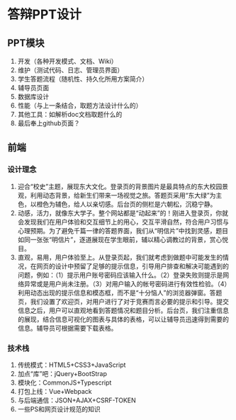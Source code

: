 # 答辩PPT设计

## PPT模块

1. 开发（各种开发模式、文档、Wiki）
2. 维护（测试代码、日志、管理员界面）
3. 学生答题流程（随机性、持久化所用方案简介）
4. 辅导员页面
5. 数据库设计
6. 性能（与上一条结合，取题方法设计什么的）
7. 其他工具：如解析doc文档取题什么的
8. 最后奉上github页面？




## 前端

### 设计理念

1. 迎合“校史”主题，展现东大文化。登录页的背景图片是最具特点的东大校园景观，利用动态背景，给新生们带来一场视觉之旅。答题页采用“东大绿”为主色，以橙色为辅色，给人以亲切感。后台页的侧栏是六朝松，沉稳宁静。
2. 动感，活力，就像东大学子。整个网站都是“动起来”的！刚进入登录页，你就会发现我们在用户体验和交互细节上的用心，交互平滑自然，符合用户习惯与心理预期。为了避免千篇一律的答题界面，我们从“明信片”中找到灵感，题目如同一张张“明信片”，逐道展现在学生眼前，辅以精心调教过的背景，赏心悦目。
3. 直观，易用，用户体验至上。从登录页起，我们就考虑到做题中可能发生的情况，在网页的设计中预留了足够的提示信息，引导用户排查和解决可能遇到的问题，例如：（1）提示用户账号密码应该输入什么。（2）登录失败则提示是网络异常或是用户尚未注册。（3）对用户输入的帐号密码进行有效性检验。（4）利用动态出现的提示信息和模态框，而不是“十分恼人”的浏览器弹窗。答题页，我们设置了欢迎页，对用户进行了对于竞赛而言必要的提示和引导。提交信息之后，用户可以直观地看到答题情况和题目分析。后台页，我们注重信息的展现，结合信息可视化的图表与具体的表格，可以让辅导员迅速得到需要的信息。辅导员可根据需要下载表格。

### 技术栈

1. 传统模式：HTML5+CSS3+JavaScript
2. 加点“库”吧：jQuery+BootStrap
3. 模块化：CommonJS+Typescript
4. 打包上线：Vue+Webpack
5. 与后端通信：JSON+AJAX+CSRF-TOKEN
6. 一些PS和网页设计规范的知识

